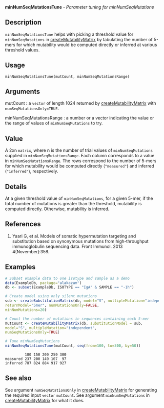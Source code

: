 





**minNumSeqMutationsTune** - *Parameter tuning for minNumSeqMutations*

Description
--------------------

`minNumSeqMutationsTune` helps with picking a threshold value for `minNumSeqMutations`
in [createMutabilityMatrix](createMutabilityMatrix.md) by tabulating the number of 5-mers for which 
mutability would be computed directly or inferred at various threshold values.


Usage
--------------------
```
minNumSeqMutationsTune(mutCount, minNumSeqMutationsRange)
```

Arguments
-------------------

mutCount
:   a `vector` of length 1024 returned by 
[createMutabilityMatrix](createMutabilityMatrix.md) with `numSeqMutationsOnly=TRUE`.

minNumSeqMutationsRange
:   a number or a vector indicating the value or the range of values 
of `minNumSeqMutations` to try.




Value
-------------------

A 2xn `matrix`, where n is the number of trial values of `minNumSeqMutations`
supplied in `minNumSeqMutationsRange`. Each column corresponds to a value
in `minNumSeqMutationsRange`. The rows correspond to the number of 5-mers
for which mutability would be computed directly (`"measured"`) and inferred
(`"inferred"`), respectively.


Details
-------------------

At a given threshold value of `minNumSeqMutations`, for a given 5-mer,
if the total number of mutations is greater than the threshold, mutability 
is computed directly. Otherwise, mutability is inferred.


References
-------------------


1. Yaari G, et al. Models of somatic hypermutation targeting and substitution based 
on synonymous mutations from high-throughput immunoglobulin sequencing data. 
Front Immunol. 2013 4(November):358.
 



Examples
-------------------

```R
# Subset example data to one isotype and sample as a demo
data(ExampleDb, package="alakazam")
db <- subset(ExampleDb, ISOTYPE == "IgA" & SAMPLE == "-1h")

# Create model using only silent mutations
sub <- createSubstitutionMatrix(db, model="S", multipleMutation="independent",
returnModel="5mer", numMutationsOnly=FALSE,
minNumMutations=20)

# Count the number of mutations in sequences containing each 5-mer
mutCount <- createMutabilityMatrix(db, substitutionModel = sub,
model="S", multipleMutation="independent",
numSeqMutationsOnly=TRUE)

# Tune minNumSeqMutations
minNumSeqMutationsTune(mutCount, seq(from=100, to=300, by=50))
```


```
         100 150 200 250 300
measured 237 200 140 107  97
inferred 787 824 884 917 927

```



See also
-------------------

See argument `numSeqMutationsOnly` in [createMutabilityMatrix](createMutabilityMatrix.md) 
for generating the required input `vector` `mutCount`. 
See argument `minNumSeqMutations` in [createMutabilityMatrix](createMutabilityMatrix.md)
for what it does.



